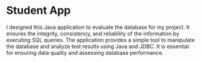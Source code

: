 # Student App

I designed this Java application to evaluate the database for my project. It ensures the integrity, consistency, and reliability of the information by executing SQL queries. The application provides a simple tool to manipulate the database and analyze test results using Java and JDBC. It is essential for ensuring data quality and assessing database performance.

# 
